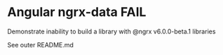 # Angular ngrx-data FAIL

Demonstrate inability to build a library with @ngrx v6.0.0-beta.1 libraries

See outer README.md
